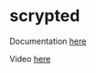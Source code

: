 # scrypted

Documentation [here](https://technotim.live/posts/scrypted-home-hub/)

Video [here](https://www.youtube.com/watch?v=x1xsFRQYSv0)

